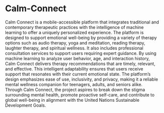 # Calm-Connect

Calm Connect is a mobile-accessible platform that integrates traditional and contemporary therapeutic practices with the intelligence of machine learning to offer a uniquely personalized experience. The platform is designed to support emotional well-being by providing a variety of therapy options such as audio therapy, yoga and meditation, reading therapy, laughter therapy, and spiritual wellness. It also includes professional consultation services to support users requiring expert guidance. By using machine learning to analyze user behavior, age, and interaction history, Calm Connect delivers therapy recommendations that are timely, relevant, and effective. This intelligent adaptability ensures that users receive support that resonates with their current emotional state. The platform’s design emphasizes ease of use, inclusivity, and privacy, making it a reliable mental wellness companion for teenagers, adults, and seniors alike. Through Calm Connect, the project aspires to break down the stigma surrounding mental health, promote proactive self-care, and contribute to global well-being in alignment with the United Nations Sustainable Development Goals.

